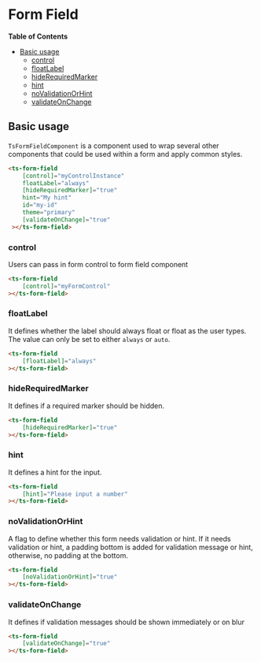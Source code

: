 <h1>Form Field</h1>


<!-- START doctoc generated TOC please keep comment here to allow auto update -->
<!-- DON'T EDIT THIS SECTION, INSTEAD RE-RUN doctoc TO UPDATE -->
**Table of Contents**

- [Basic usage](#basic-usage)
  - [control](#control)
  - [floatLabel](#floatlabel)
  - [hideRequiredMarker](#hiderequiredmarker)
  - [hint](#hint)
  - [noValidationOrHint](#novalidationorhint)
  - [validateOnChange](#validateonchange)

<!-- END doctoc generated TOC please keep comment here to allow auto update -->


## Basic usage

`TsFormFieldComponent` is a component used to wrap several other components that could be used within a form and apply common styles. 

```html
<ts-form-field
    [control]="myControlInstance"
    floatLabel="always"
    [hideRequiredMarker]="true"
    hint="My hint"
    id="my-id"
    theme="primary"
    [validateOnChange]="true"
 ></ts-form-field>
```

### control

Users can pass in form control to form field component

```html
<ts-form-field
    [control]="myFormControl"
></ts-form-field>
```

### floatLabel

It defines whether the label should always float or float as the user types. The value can only be set to either `always` or `auto`.

```html
<ts-form-field
    [floatLabel]="always"
></ts-form-field>
```

### hideRequiredMarker

It defines if a required marker should be hidden.

```html
<ts-form-field
    [hideRequiredMarker]="true"
></ts-form-field>
```

### hint

It defines a hint for the input.

```html
<ts-form-field
    [hint]="Please input a number"
></ts-form-field>
```

### noValidationOrHint

A flag to define whether this form needs validation or hint. If it needs validation or hint, a padding bottom is added for validation message or hint, otherwise, no padding at the bottom.

```html
<ts-form-field
    [noValidationOrHint]="true"
></ts-form-field>
```

### validateOnChange

It defines if validation messages should be shown immediately or on blur

```html
<ts-form-field
    [validateOnChange]="true"
></ts-form-field>
```
